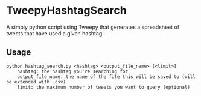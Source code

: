 # TweepyHashtagSearch
A simply python script using Tweepy that generates a spreadsheet of tweets that have used a given hashtag.

## Usage
```
python hashtag_search.py <hashtag> <output_file_name> [<limit>]
    hashtag: the hashtag you're searching for
    output_file_name: the name of the file this will be saved to (will be extended with .csv)
    limit: the maximum number of tweets you want to query (optional)
```